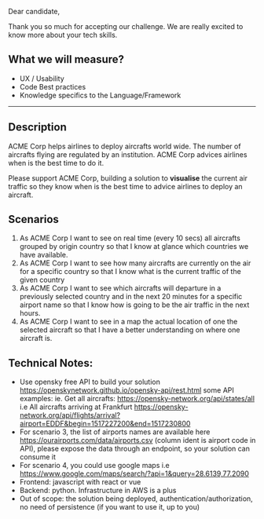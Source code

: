 Dear candidate,

Thank you so much for accepting our challenge. We are really excited to know more about your tech skills. 

## What we will measure?
- UX / Usability 
- Code Best practices
- Knowledge specifics to the Language/Framework

------------------
## Description
ACME Corp helps airlines to deploy aircrafts world wide. The number of aircrafts flying are regulated by an institution. ACME Corp advices airlines when is the best time to do it.

Please support ACME Corp, building a solution to **visualise** the current air traffic so they know when is the best time to advice airlines to deploy an aircraft.

## Scenarios
1. As ACME Corp I want to see  on real time (every 10 secs) all aircrafts grouped by origin country so that I know at glance which countries we have available.
2. As ACME Corp I want to see how many aircrafts are currently on the air for a specific country so that I know what is the current traffic of the given country
3. As ACME Corp I want to see which aircrafts will departure in a previously selected country and in the next 20 minutes for a specific airport name so that I know how is going to be the air traffic in the next hours.
4. As ACME Corp I want to see in a map the actual location of one the selected aircraft so that I have a better understanding on where one aircraft is.


## Technical Notes:
- Use opensky free API to build your solution
https://openskynetwork.github.io/opensky-api/rest.html some API examples: ie. Get all aircrafts: https://opensky-network.org/api/states/all i.e All aircrafts arriving at Frankfurt https://opensky-network.org/api/flights/arrival?airport=EDDF&begin=1517227200&end=1517230800
- For scenario 3, the list of airports names are available here https://ourairports.com/data/airports.csv (column ident is airport code in API), please expose the data through an endpoint, so your solution can consume it
- For scenario 4, you could use google maps i.e https://www.google.com/maps/search/?api=1&query=28.6139,77.2090
- Frontend: javascript with react or vue
- Backend: python. Infrastructure in AWS is a plus
- Out of scope: the solution being deployed, authentication/authorization, no need of persistence (if you want to use it, up to you)

